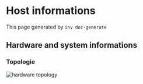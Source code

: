 # Host informations

This page generated by `inv doc-generate`

## Hardware and system informations

[comment]: (>>HOSTINFOS)


### Topologie


![hardware topology](https://raw.githubusercontent.com/badele/nix-homelab/master/docs/hosts/sam/topologie.svg)
 
        

[comment]: (<<HOSTINFOS)